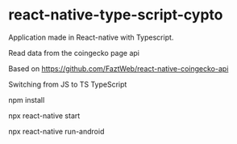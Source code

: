 # react-native-type-script-cypto

Application made in React-native with Typescript.

Read data from the coingecko page api

Based on https://github.com/FaztWeb/react-native-coingecko-api



Switching from JS to TS TypeScript

npm install

npx react-native start 

npx react-native run-android

